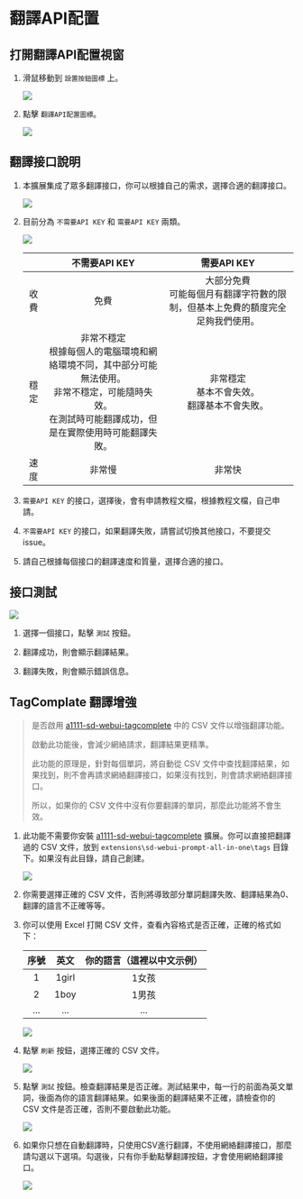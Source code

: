# 翻譯API配置

## 打開翻譯API配置視窗

1. 滑鼠移動到 `設置按鈕圖標` 上。

    ![](../assets/images/TranslationApiConfiguration/api_btn.png)

2. 點擊 `翻譯API配置圖標`。

    ![](../assets/images/TranslationApiConfiguration/api.png)

## 翻譯接口說明

1. 本擴展集成了眾多翻譯接口，你可以根據自己的需求，選擇合適的翻譯接口。

    ![](../assets/images/demo.translate_setting.gif)

2. 目前分為 `不需要API KEY` 和 `需要API KEY` 兩類。

    ![](../assets/images/TranslationApiConfiguration/api_list.png)

    |  | 不需要API KEY | 需要API KEY |
    | :---: | :---: | :---: |
    | 收費 | 免費 | 大部分免費<br/>可能每個月有翻譯字符數的限制，但基本上免費的額度完全足夠我們使用。 |
    | 穩定 | 非常不穩定<br/>根據每個人的電腦環境和網絡環境不同，其中部分可能無法使用。<br/>非常不穩定，可能隨時失效。<br/>在測試時可能翻譯成功，但是在實際使用時可能翻譯失敗。 | 非常穩定<br/>基本不會失效。<br/>翻譯基本不會失敗。 |
    | 速度 | 非常慢 | 非常快 |

3. `需要API KEY` 的接口，選擇後，會有申請教程文檔，根據教程文檔，自己申請。

4. `不需要API KEY` 的接口，如果翻譯失敗，請嘗試切換其他接口，不要提交issue。

5. 請自己根據每個接口的翻譯速度和質量，選擇合適的接口。

## 接口測試

![](../assets/images/TranslationApiConfiguration/test.png)

1. 選擇一個接口，點擊 `測試` 按鈕。

2. 翻譯成功，則會顯示翻譯結果。

3. 翻譯失敗，則會顯示錯誤信息。

## TagComplate 翻譯增強

> 是否啟用 [a1111-sd-webui-tagcomplete](https://github.com/DominikDoom/a1111-sd-webui-tagcomplete) 中的 CSV 文件以增強翻譯功能。
>
> 啟動此功能後，會減少網絡請求，翻譯結果更精準。
>
> 此功能的原理是，針對每個單詞，將自動從 CSV 文件中查找翻譯結果，如果找到，則不會再請求網絡翻譯接口，如果沒有找到，則會請求網絡翻譯接口。
>
> 所以，如果你的 CSV 文件中沒有你要翻譯的單詞，那麼此功能將不會生效。

1. 此功能不需要你安裝 [a1111-sd-webui-tagcomplete](https://github.com/DominikDoom/a1111-sd-webui-tagcomplete) 擴展。你可以直接把翻譯過的 CSV 文件，放到 `extensions\sd-webui-prompt-all-in-one\tags` 目錄下。如果沒有此目錄，請自己創建。

    ![](../assets/images/TranslationApiConfiguration/tags_dir.png)

2. 你需要選擇正確的 CSV 文件，否則將導致部分單詞翻譯失敗、翻譯結果為0、翻譯的語言不正確等等。

3. 你可以使用 Excel 打開 CSV 文件，查看內容格式是否正確，正確的格式如下：

    | 序號 | 英文 | 你的語言（這裡以中文示例） |
    | :---: | :---: | :---: |
    | 1 | 1girl | 1女孩 |
    | 2 | 1boy | 1男孩 |
    | ... | ... | ... |

    ![](../assets/images/TranslationApiConfiguration/csv.png)

4. 點擊 `刷新` 按鈕，選擇正確的 CSV 文件。

    ![](../assets/images/TranslationApiConfiguration/select_csv.png)

4. 點擊 `測試` 按鈕。檢查翻譯結果是否正確。測試結果中，每一行的前面為英文單詞，後面為你的語言翻譯結果。如果後面的翻譯結果不正確，請檢查你的 CSV 文件是否正確，否則不要啟動此功能。

    ![](../assets/images/TranslationApiConfiguration/csv_test.png)

5. 如果你只想在自動翻譯時，只使用CSV進行翻譯，不使用網絡翻譯接口，那麼請勾選以下選項。勾選後，只有你手動點擊翻譯按鈕，才會使用網絡翻譯接口。

    ![](../assets/images/TranslationApiConfiguration/csv_only.png)